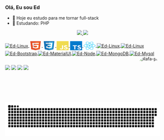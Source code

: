 ### Olá, Eu sou Ed 

- 🔭 Hoje eu estudo para me tornar full-stack
- 🌱 Estudando: PHP

<div align="center">
  <a href="https://github.com/edgomes-dev">
  <img height="160em" src="https://github-readme-stats.vercel.app/api?username=edgomes-dev&show_icons=true&theme=dark&include_all_commits=true&count_private=true"/>
  <img height="160em" src="https://github-readme-stats.vercel.app/api/top-langs/?username=edgomes-dev&layout=compact&langs_count=7&theme=dark"/>
</div>

<div style="display: inline_block"><br>
  <img align="center" alt="Ed-Linux" height="30" width="40" src="https://cdn.jsdelivr.net/gh/devicons/devicon/icons/linux/linux-original.svg">
  <img align="center" alt="Ed-HTML" height="30" width="40" src="https://raw.githubusercontent.com/devicons/devicon/master/icons/html5/html5-original.svg">
  <img align="center" alt="Ed-CSS" height="30" width="40" src="https://raw.githubusercontent.com/devicons/devicon/master/icons/css3/css3-original.svg">
  <img align="center" alt="Ed-Js" height="30" width="40" src="https://raw.githubusercontent.com/devicons/devicon/master/icons/javascript/javascript-plain.svg">
  <img align="center" alt="Ed-Ts" height="30" width="40" src="https://raw.githubusercontent.com/devicons/devicon/master/icons/typescript/typescript-plain.svg">
  <img align="center" alt="Ed-React" height="30" width="40" src="https://raw.githubusercontent.com/devicons/devicon/master/icons/react/react-original.svg">
  <img align="center" alt="Ed-Linux" height="30" width="40" src="https://cdn.jsdelivr.net/gh/devicons/devicon/icons/nextjs/nextjs-original.svg">
  <img align="center" alt="Ed-Linux" height="30" width="40" src="https://cdn.jsdelivr.net/gh/devicons/devicon/icons/redux/redux-original.svg">
  <img align="center" alt="Ed-Bootstrap" height="30" width="40" src="https://cdn.jsdelivr.net/gh/devicons/devicon/icons/bootstrap/bootstrap-plain.svg">
  <img align="center" alt="Ed-MaterialUI" height="30" width="40" src="https://cdn.jsdelivr.net/gh/devicons/devicon/icons/materialui/materialui-original.svg">
  <img align="center" alt="Ed-Node" height="30" width="40" src="https://cdn.jsdelivr.net/gh/devicons/devicon/icons/nodejs/nodejs-original.svg">
  <img align="center" alt="Ed-MongoDB" height="30" width="40" src="https://cdn.jsdelivr.net/gh/devicons/devicon/icons/mongodb/mongodb-original.svg">
  <img align="center" alt="Ed-Mysql" height="30" width="40" src="https://cdn.jsdelivr.net/gh/devicons/devicon/icons/mysql/mysql-original.svg">
  
  <img align="right" alt="Rafa-pic" height="150" style="border-radius:50px;" src="https://media.giphy.com/media/tsX3YMWYzDPjAARfeg/giphy.gif">
</div>
 
  ##
  
<div> 
  <a href="https://www.linkedin.com/in/edgomesdev/" target="_blank"><img src="https://img.shields.io/badge/-LinkedIn-%230077B5?style=for-the-badge&logo=linkedin&logoColor=white" target="_blank"></a> 
  <a href="edgomesgomes@outlook.com" target="_blank"><img src="https://img.shields.io/badge/Gmail-D14836?style=for-the-badge&logo=gmail&logoColor=white" target="_blank"></a>
  <a href="https://wa.me/5581981127202" target="_blank"><img src="https://img.shields.io/badge/WhatsApp-25D366?style=for-the-badge&logo=whatsapp&logoColor=white" target="_blank"></a>
  <a href="https://t.me/edgomesdev" target="_blank"><img src="https://img.shields.io/badge/Telegram-2CA5E0?style=for-the-badge&logo=telegram&logoColor=white" target="_blank"></a>
 
  ![Snake animation](https://github.com/edgomes-dev/edgomes-dev/blob/output/github-contribution-grid-snake.svg)
 
</div>
